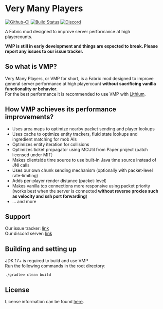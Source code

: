 # Very Many Players

[![Github-CI](https://github.com/RelativityMC/VMP-fabric/workflows/build/badge.svg)](https://github.com/RelativityMC/VMP-fabric/actions/workflows/build.yml)
[![Build Status](https://ci.codemc.io/job/RelativityMC/job/VMP-fabric/job/ver%252F1.18/badge/icon)](https://ci.codemc.io/job/RelativityMC/job/VMP-fabric/job/ver%252F1.18/)
[![Discord](https://img.shields.io/discord/756715786747248641?logo=discord&logoColor=white)](https://discord.io/ishlandbukkit)

A Fabric mod designed to improve server performance at high playercounts. 

**VMP is still in early development and things are expected to break. Please report any issues to our issue tracker.**

## So what is VMP? 
Very Many Players, or VMP for short, is a Fabric mod designed to improve general server performance at high playercount 
**without sacrificing vanilla functionality or behavior**.  
For the best performance it is recommended to use VMP with [Lithium](https://modrinth.com/mod/lithium).

## How VMP achieves its performance improvements?
- Uses area maps to optimize nearby packet sending and player lookups
- Uses cache to optimize entity trackers, fluid state lookups and ingredient matching for mob AIs
- Optimizes entity iteration for collisions
- Optimizes ticket propagator using MCUtil from Paper project (patch licensed under MIT)
- Makes clientside time source to use built-in Java time source instead of JNI calls
- Uses our own chunk sending mechanism (optionally with packet-level rate-limiting)
- Adds per-player render distance (packet-level)
- Makes vanilla tcp connections more responsive using packet priority  
  (works best when the server is connected **without reverse proxies such as velocity and ssh port forwarding**)
- ... and more

## Support
Our issue tracker: [link](https://github.com/RelativityMC/VMP-fabric/issues)  
Our discord server: [link](https://discord.io/ishlandbukkit)

## Building and setting up
JDK 17+ is required to build and use VMP  
Run the following commands in the root directory:

```shell
./gradlew clean build
```

## License
License information can be found [here](/LICENSE).


